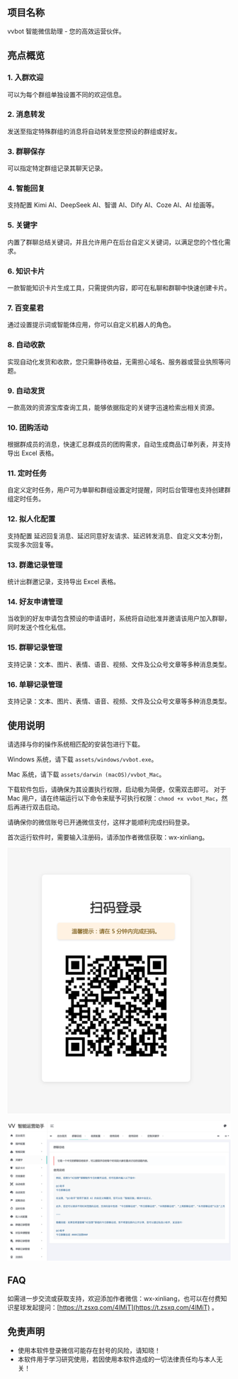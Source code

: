 ## 项目名称

vvbot 智能微信助理 - 您的高效运营伙伴。

## 亮点概览

### 1. 入群欢迎

可以为每个群组单独设置不同的欢迎信息。

### 2. 消息转发

发送至指定特殊群组的消息将自动转发至您预设的群组或好友。

### 3. 群聊保存

可以指定特定群组记录其聊天记录。

### 4. 智能回复

支持配置 Kimi AI、DeepSeek AI、智谱 AI、Dify AI、Coze AI、AI 绘画等。

### 5. 关键字

内置了群聊总结关键词，并且允许用户在后台自定义关键词，以满足您的个性化需求。

### 6. 知识卡片

一款智能知识卡片生成工具，只需提供内容，即可在私聊和群聊中快速创建卡片。

### 7. 百变星君

通过设置提示词或智能体应用，你可以自定义机器人的角色。

### 8. 自动收款

实现自动化发货和收款，您只需静待收益，无需担心域名、服务器或营业执照等问题。

### 9. 自动发货

一款高效的资源宝库查询工具，能够依据指定的关键字迅速检索出相关资源。

### 10. 团购活动

根据群成员的消息，快速汇总群成员的团购需求，自动生成商品订单列表，并支持导出 Excel 表格。

### 11. 定时任务

自定义定时任务，用户可为单聊和群组设置定时提醒，同时后台管理也支持创建群组定时任务。

### 12. 拟人化配置

支持配置 延迟回复消息、延迟同意好友请求、延迟转发消息、自定义文本分割，实现多次回复等。

### 13. 群邀记录管理

统计出群邀记录，支持导出 Excel 表格。

### 14. 好友申请管理

当收到的好友申请包含预设的申请语时，系统将自动批准并邀请该用户加入群聊，同时发送个性化私信。

### 15. 群聊记录管理

支持记录：文本、图片、表情、语音、视频、文件及公众号文章等多种消息类型。

### 16. 单聊记录管理

支持记录：文本、图片、表情、语音、视频、文件及公众号文章等多种消息类型。

## 使用说明

请选择与你的操作系统相匹配的安装包进行下载。

Windows 系统，请下载 `assets/windows/vvbot.exe`。

Mac 系统，请下载 `assets/darwin (macOS)/vvbot_Mac`。

下载软件包后，请确保为其设置执行权限，启动极为简便，仅需双击即可。 对于 Mac 用户，请在终端运行以下命令来赋予可执行权限：`chmod +x vvbot_Mac`，然后再进行双击启动。

请确保你的微信账号已开通微信支付，这样才能顺利完成扫码登录。

首次运行软件时，需要输入注册码，请添加作者微信获取：wx-xinliang。

![登录界面](assets/images/login.png)

![后台界面](assets/images/keyword.png)

## FAQ

如需进一步交流或获取支持，欢迎添加作者微信：wx-xinliang，也可以在付费知识星球发起提问：[https://t.zsxq.com/4lMiT](https://t.zsxq.com/4lMiT) 。

## 免责声明

- 使用本软件登录微信可能存在封号的风险，请知晓！
- 本软件用于学习研究使用，若因使用本软件造成的一切法律责任均与本人无关！